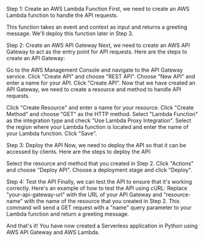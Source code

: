 Step 1: Create an AWS Lambda Function
First, we need to create an AWS Lambda function to handle the API requests. 

This function takes an event and context as input and returns a greeting message. We'll deploy this function later in Step 3.

Step 2: Create an AWS API Gateway
Next, we need to create an AWS API Gateway to act as the entry point for API requests. Here are the steps to create an API Gateway:

Go to the AWS Management Console and navigate to the API Gateway service.
Click "Create API" and choose "REST API".
Choose "New API" and enter a name for your API.
Click "Create API".
Now that we have created an API Gateway, we need to create a resource and method to handle API requests.

Click "Create Resource" and enter a name for your resource.
Click "Create Method" and choose "GET" as the HTTP method.
Select "Lambda Function" as the integration type and check "Use Lambda Proxy Integration".
Select the region where your Lambda function is located and enter the name of your Lambda function.
Click "Save".

Step 3: Deploy the API
Now, we need to deploy the API so that it can be accessed by clients. Here are the steps to deploy the API:

Select the resource and method that you created in Step 2.
Click "Actions" and choose "Deploy API".
Choose a deployment stage and click "Deploy".

Step 4: Test the API
Finally, we can test the API to ensure that it's working correctly. Here's an example of how to test the API using cURL:
Replace "your-api-gateway-url" with the URL of your API Gateway and "resource-name" with the name of the resource that you created in Step 2. This command will send a GET request with a "name" query parameter to your Lambda function and return a greeting message.

And that's it! You have now created a Serverless application in Python using AWS API Gateway and AWS Lambda.





